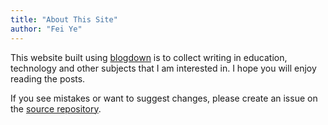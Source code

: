 ```yaml
---
title: "About This Site"
author: "Fei Ye"
---
```


This website built using [blogdown](https://bookdown.org/yihui/blogdown/) is to collect writing in education, technology and other subjects that I am interested in. I hope you will enjoy reading the posts.

If you see mistakes or want to suggest changes, please create an issue on the [source repository](https://github.com/fyemath/Other-Posts).
